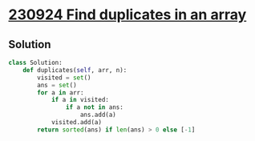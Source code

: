 # [230924 Find duplicates in an array](https://practice.geeksforgeeks.org/problems/find-duplicates-in-an-array/1)

## Solution

```py
class Solution:
    def duplicates(self, arr, n):
        visited = set()
        ans = set()
        for a in arr:
            if a in visited:
                if a not in ans:
                    ans.add(a)
            visited.add(a)
        return sorted(ans) if len(ans) > 0 else [-1]
```
